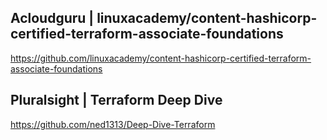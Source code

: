 ## Acloudguru | linuxacademy/content-hashicorp-certified-terraform-associate-foundations
https://github.com/linuxacademy/content-hashicorp-certified-terraform-associate-foundations

## Pluralsight | Terraform Deep Dive
https://github.com/ned1313/Deep-Dive-Terraform
